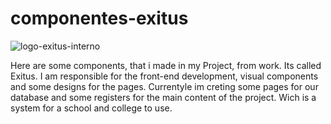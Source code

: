 # componentes-exitus
![logo-exitus-interno](https://github.com/user-attachments/assets/d9acb708-b329-4b1b-a151-3379cd1fc203) 

Here are some components, that i made in my Project, from work. Its called Exitus.
I am responsible for the front-end development, visual components and some designs for the pages.
Currentyle im creting some pages for our database and some registers for the main content of the project.
Wich is a system for a school and college to use.
